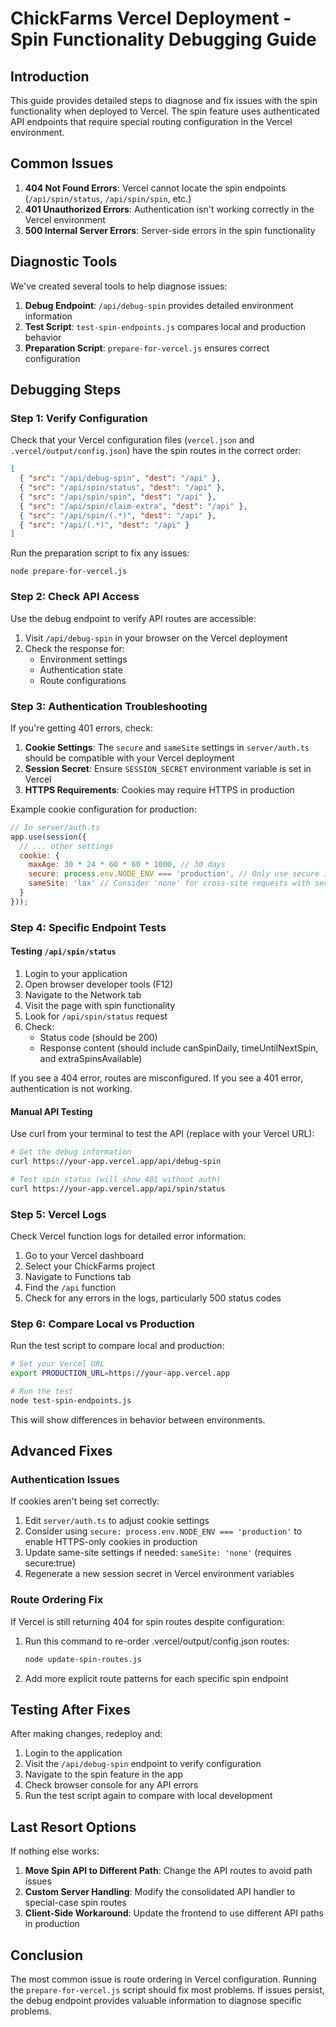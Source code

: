 # ChickFarms Vercel Deployment - Spin Functionality Debugging Guide

## Introduction

This guide provides detailed steps to diagnose and fix issues with the spin functionality when deployed to Vercel. The spin feature uses authenticated API endpoints that require special routing configuration in the Vercel environment.

## Common Issues

1. **404 Not Found Errors**: Vercel cannot locate the spin endpoints (`/api/spin/status`, `/api/spin/spin`, etc.)
2. **401 Unauthorized Errors**: Authentication isn't working correctly in the Vercel environment
3. **500 Internal Server Errors**: Server-side errors in the spin functionality

## Diagnostic Tools

We've created several tools to help diagnose issues:

1. **Debug Endpoint**: `/api/debug-spin` provides detailed environment information
2. **Test Script**: `test-spin-endpoints.js` compares local and production behavior
3. **Preparation Script**: `prepare-for-vercel.js` ensures correct configuration

## Debugging Steps

### Step 1: Verify Configuration

Check that your Vercel configuration files (`vercel.json` and `.vercel/output/config.json`) have the spin routes in the correct order:

```json
[
  { "src": "/api/debug-spin", "dest": "/api" },
  { "src": "/api/spin/status", "dest": "/api" },
  { "src": "/api/spin/spin", "dest": "/api" },
  { "src": "/api/spin/claim-extra", "dest": "/api" },
  { "src": "/api/spin/(.*)", "dest": "/api" },
  { "src": "/api/(.*)", "dest": "/api" }
]
```

Run the preparation script to fix any issues:

```
node prepare-for-vercel.js
```

### Step 2: Check API Access

Use the debug endpoint to verify API routes are accessible:

1. Visit `/api/debug-spin` in your browser on the Vercel deployment
2. Check the response for:
   - Environment settings
   - Authentication state
   - Route configurations

### Step 3: Authentication Troubleshooting

If you're getting 401 errors, check:

1. **Cookie Settings**: The `secure` and `sameSite` settings in `server/auth.ts` should be compatible with your Vercel deployment
2. **Session Secret**: Ensure `SESSION_SECRET` environment variable is set in Vercel
3. **HTTPS Requirements**: Cookies may require HTTPS in production

Example cookie configuration for production:

```javascript
// In server/auth.ts
app.use(session({
  // ... other settings
  cookie: {
    maxAge: 30 * 24 * 60 * 60 * 1000, // 30 days
    secure: process.env.NODE_ENV === 'production', // Only use secure in production
    sameSite: 'lax' // Consider 'none' for cross-site requests with secure:true
  }
}));
```

### Step 4: Specific Endpoint Tests

#### Testing `/api/spin/status`

1. Login to your application
2. Open browser developer tools (F12)
3. Navigate to the Network tab
4. Visit the page with spin functionality
5. Look for `/api/spin/status` request
6. Check:
   - Status code (should be 200)
   - Response content (should include canSpinDaily, timeUntilNextSpin, and extraSpinsAvailable)

If you see a 404 error, routes are misconfigured.
If you see a 401 error, authentication is not working.

#### Manual API Testing

Use curl from your terminal to test the API (replace with your Vercel URL):

```bash
# Get the debug information
curl https://your-app.vercel.app/api/debug-spin

# Test spin status (will show 401 without auth)
curl https://your-app.vercel.app/api/spin/status
```

### Step 5: Vercel Logs

Check Vercel function logs for detailed error information:

1. Go to your Vercel dashboard
2. Select your ChickFarms project
3. Navigate to Functions tab
4. Find the `/api` function
5. Check for any errors in the logs, particularly 500 status codes

### Step 6: Compare Local vs Production

Run the test script to compare local and production:

```bash
# Set your Vercel URL
export PRODUCTION_URL=https://your-app.vercel.app

# Run the test
node test-spin-endpoints.js
```

This will show differences in behavior between environments.

## Advanced Fixes

### Authentication Issues

If cookies aren't being set correctly:

1. Edit `server/auth.ts` to adjust cookie settings
2. Consider using `secure: process.env.NODE_ENV === 'production'` to enable HTTPS-only cookies in production
3. Update same-site settings if needed: `sameSite: 'none'` (requires secure:true)
4. Regenerate a new session secret in Vercel environment variables

### Route Ordering Fix

If Vercel is still returning 404 for spin routes despite configuration:

1. Run this command to re-order .vercel/output/config.json routes:
   ```bash
   node update-spin-routes.js
   ```

2. Add more explicit route patterns for each specific spin endpoint

## Testing After Fixes

After making changes, redeploy and:

1. Login to the application
2. Visit the `/api/debug-spin` endpoint to verify configuration
3. Navigate to the spin feature in the app
4. Check browser console for any API errors
5. Run the test script again to compare with local development

## Last Resort Options

If nothing else works:

1. **Move Spin API to Different Path**: Change the API routes to avoid path issues
2. **Custom Server Handling**: Modify the consolidated API handler to special-case spin routes
3. **Client-Side Workaround**: Update the frontend to use different API paths in production

## Conclusion

The most common issue is route ordering in Vercel configuration. Running the `prepare-for-vercel.js` script should fix most problems. If issues persist, the debug endpoint provides valuable information to diagnose specific problems.